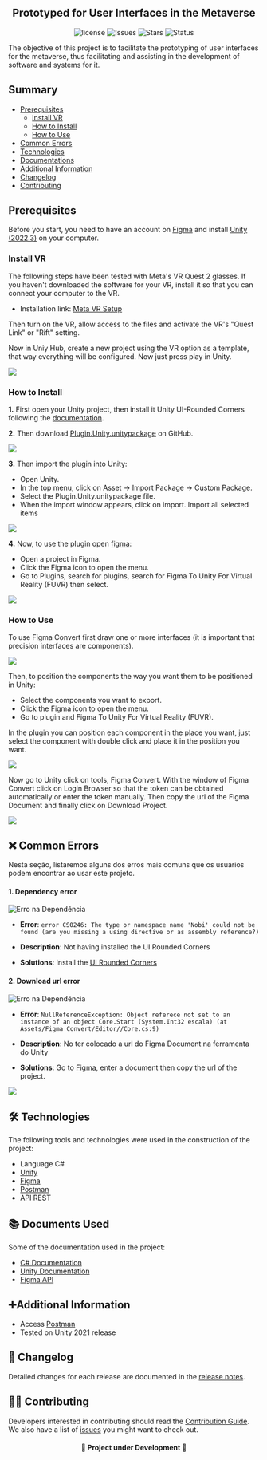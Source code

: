 <h2 align="center">Prototyped for User Interfaces in the Metaverse</h2>

<div align="center">

![license](https://img.shields.io/github/license/uramakilab/figma-vr-unity-converter) ![Issues](https://img.shields.io/github/issues/uramakilab/figma-vr-unity-converter) ![Stars](https://img.shields.io/github/stars/uramakilab/figma-vr-unity-converter) ![Status](https://img.shields.io/badge/status-Development-orange)

</div>

The objective of this project is to facilitate the prototyping of user interfaces for the metaverse, thus facilitating and assisting in the development of software and systems for it.

## Summary
* [Prerequisites](#prerequisites)
    * [Install VR](#installVR)
    * [How to Install](#howInstall)
    * [How to Use](#howUse)
* [Common Errors](#commonErros)
* [Technologies](#🛠️-technologies)
* [Documentations](#📚-documents-used)
* [Additional Information](#additional-information)
* [Changelog](#changelog)
* [Contributing](#contributing)
<!--* [Thanks](#thanks)-->

## Prerequisites
Before you start, you need to have an account on <a href="https://www.figma.com" target="_blank">Figma</a> and install <a href="https://unity.com/download" target="_blank">Unity (2022.3)</a> on your computer.

<div id="installVR"/>

### Install VR
The following steps have been tested with Meta's VR Quest 2 glasses. If you haven't downloaded the software for your VR, install it so that you can connect your computer to the VR.

* Installation link: [Meta VR Setup](https://www.meta.com/quest/setup/)

Then turn on the VR, allow access to the files and activate the VR's "Quest Link" or "Rift" setting.

Now in Uniy Hub, create a new project using the VR option as a template, that way everything will be configured. Now just press play in Unity.

<img src="/assets/createProject.png">

<div id="howInstall"/>

### How to Install
**1.** First open your Unity project, then install it Unity UI-Rounded Corners following the [documentation](https://github.com/kirevdokimov/Unity-UI-Rounded-Corners).

**2.** Then download [Plugin.Unity.unitypackage](https://github.com/uramakilab/figma-vr-unity-converter/releases) on GitHub.

<img src="/assets/download.gif">

**3.** Then import the plugin into Unity:
* Open Unity.
* In the top menu, click on Asset -> Import Package -> Custom Package.
* Select the Plugin.Unity.unitypackage file.
* When the import window appears, click on import. Import all selected items

<img src="/assets/importUnity.gif">

**4.** Now, to use the plugin open <a href="https://www.figma.com/" target="_blank">figma</a>:
* Open a project in Figma.
* Click the Figma icon to open the menu.
* Go to Plugins, search for plugins, search for Figma To Unity For Virtual Reality (FUVR) then select.

<img src="/assets/importeFigma.gif">

<div id="howUse"/>

### How to Use
To use Figma Convert first draw one or more interfaces (it is important that precision interfaces are components).

<img src="/assets/interfaceFigma.png">

Then, to position the components the way you want them to be positioned in Unity:
* Select the components you want to export.
* Click the Figma icon to open the menu.
* Go to plugin and Figma To Unity For Virtual Reality (FUVR).

In the plugin you can position each component in the place you want, just select the component with double click and place it in the position you want.

<img src="/assets/pluginFigma.gif">

Now go to Unity click on tools, Figma Convert. With the window of Figma Convert click on Login Browser so that the token can be obtained automatically or enter the token manually. Then copy the url of the Figma Document and finally click on Download Project.

<img src="/assets/pluginUnity.gif">

<div id="commonErros"/>

## ❌ Common Errors
Nesta seção, listaremos alguns dos erros mais comuns que os usuários podem encontrar ao usar este projeto.

#### 1. Dependency error

![Erro na Dependência](./assets/errors/dependencia.png)
  * **Error**: `error CS0246: The type or namespace name 'Nobi' could not be found (are you missing a using directive or as assembly reference?)`

 * **Description**: Not having installed the UI Rounded Corners
 * **Solutions**: Install the [UI Rounded Corners](https://github.com/kirevdokimov/Unity-UI-Rounded-Corners)

 #### 2. Download url error

![Erro na Dependência](./assets/errors/url.png)
  * **Error**: `NullReferenceException: Object referece not set to an instance of an object Core.Start (System.Int32 escala) (at Assets/Figma Convert/Editor//Core.cs:9)`

 * **Description**: No ter colocado a url do Figma Document na ferramenta do Unity
 * **Solutions**: Go to [Figma](https://www.figma.com/), enter a document then copy the url of the project.

 ![](./assets/errors/copyUrl.png)


## 🛠️ Technologies
The following tools and technologies were used in the construction of the project:

* Language C#
* [Unity](https://unity.com/pt)
* [Figma](https://figma.com/)
* [Postman](https://www.postman.com/)
* API REST

## 📚 Documents Used
Some of the documentation used in the project:

* [C# Documentation](https://learn.microsoft.com/pt-br/dotnet/csharp/)
* [Unity Documentation](https://docs.unity.com/)
* [Figma API](https://www.figma.com/developers/api)


## ➕Additional Information

- Access [Postman](https://orange-space-957236.postman.co/workspace/Prototipado-para-interfaces-de-~d9f0f502-42b6-4da1-b34c-cacaf76b84bf/collection/21577195-86734ae6-cf68-4ac8-8aee-78992c835af9?action=share&creator=21577195)
- Tested on Unity 2021 release

<div id="changelog"/>

## 📝 Changelog

Detailed changes for each release are documented in the [release notes](/CHANGELOG.md).

<div id="contributing"/>

## 💁‍♂️ Contributing

Developers interested in contributing should read the [Contribution Guide](/CONTRIBUTING.md).
We also have a list of [issues](https://github.com/uramakilab/figma-vr-unity-converter/issues) you might want to check out.

<!--## Thanks-->

<h4 align="center">🚧 Project under Development 🚧</h4>